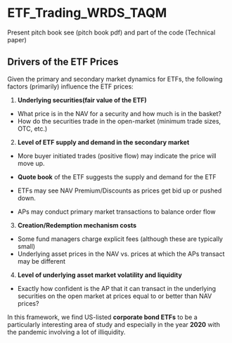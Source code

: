 # ETF_Trading_WRDS_TAQM

Present pitch book see (pitch book pdf) and part of the code (Technical paper)

## Drivers of the ETF Prices

Given the primary and secondary market dynamics for ETFs, the following factors (primarily) influence the ETF prices:



1.	**Underlying securities(fair value of the ETF)**

  - What price is in the NAV for a security and how much is in the basket?
  - How do the securities trade in the open-market (minimum trade sizes, OTC, etc.)
  
  
2.	**Level of ETF supply and demand in the secondary market**
  - More buyer initiated trades (positive flow) may indicate the price will move up. 

  - **Quote book** of the ETF suggests the supply and demand for the ETF

  - ETFs may see NAV Premium/Discounts as prices get bid up or pushed down.

  - APs may conduct primary market transactions to balance order flow
  
  
3.	**Creation/Redemption mechanism costs**
  - Some fund managers charge explicit fees (although these are typically small)
  - Underlying asset prices in the NAV vs. prices at which the APs transact may be different
  
  
4.	**Level of underlying asset market volatility and liquidity**
  - Exactly how confident is the AP that it can transact in the underlying securities on the open market at prices equal to or better than NAV prices?
  
In this framework, we find US-listed **corporate bond ETFs** to be a particularly interesting area of study and especially in the year **2020** with the pandemic involving a lot of illiquidity.
